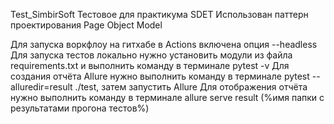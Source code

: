 Test_SimbirSoft
Тестовое для практикума SDET
Использован паттерн проектирования Page Object Model

Для запуска воркфлоу на гитхабе в Actions включена опция --headless
Для запуска тестов локально нужно установить модули из файла requirements.txt и выполнить команду в терминале pytest -v
Для создания отчёта Allure нужно выполнить команду в терминале pytest --alluredir=result ./test, затем запустить Allure Для отображения отчёта нужно выполнить команду в терминале allure serve result (%имя папки с результатами прогона тестов%)
